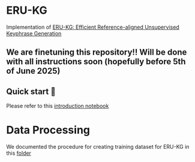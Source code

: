 # ERU-KG

Implementation of [ERU-KG: Efficient Reference-aligned Unsupervised Keyphrase Generation](https://arxiv.org/abs/2505.24219)

## We are finetuning this repository!! Will be done with all instructions soon (hopefully before 5th of June 2025)

## Quick start 🚀

Please refer to this [introduction notebook](introduction.ipynb)


# Data Processing
We documented the procedure for creating training dataset for ERU-KG in this [folder](data_processing)